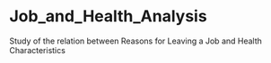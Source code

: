 # Job_and_Health_Analysis
Study of the relation between Reasons for Leaving a Job and Health Characteristics
